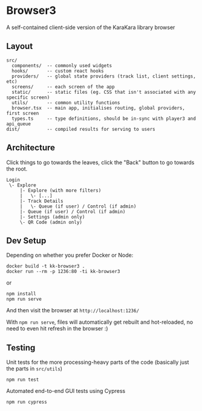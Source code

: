 # Browser3

A self-contained client-side version of the KaraKara library browser


## Layout

```
src/
  components/  -- commonly used widgets
  hooks/       -- custom react hooks
  providers/   -- global state providers (track list, client settings, etc)
  screens/     -- each screen of the app
  static/      -- static files (eg. CSS that isn't associated with any specific screen)
  utils/       -- common utility functions
  browser.tsx  -- main app, initialises routing, global providers, first screen
  types.ts     -- type definitions, should be in-sync with player3 and api_queue
dist/          -- compiled results for serving to users
```


## Architecture

Click things to go towards the leaves, click the "Back" button to go towards the root.

```
Login
 \- Explore
     |- Explore (with more filters)
     |   \- [...]
     |- Track Details
     |   \- Queue (if user) / Control (if admin)
     |- Queue (if user) / Control (if admin)
     |- Settings (admin only)
     \- QR Code (admin only)

```


## Dev Setup

Depending on whether you prefer Docker or Node:

```
docker build -t kk-browser3 .
docker run --rm -p 1236:80 -ti kk-browser3
```

or

```
npm install
npm run serve
```

And then visit the browser at `http://localhost:1236/`

With `npm run serve`, files will automatically get rebuilt and hot-reloaded, no need to even hit refresh in the browser :)


## Testing

Unit tests for the more processing-heavy parts of the code (basically just the parts in `src/utils`)
```
npm run test
```

Automated end-to-end GUI tests using Cypress
```
npm run cypress
```
